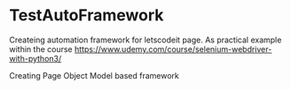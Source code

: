 # TestAutoFramework

Createing automation framework for letscodeit page. 
As practical example within the course https://www.udemy.com/course/selenium-webdriver-with-python3/

Creating Page Object Model based framework
